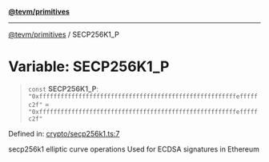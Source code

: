 [**@tevm/primitives**](../README.md)

***

[@tevm/primitives](../globals.md) / SECP256K1\_P

# Variable: SECP256K1\_P

> `const` **SECP256K1\_P**: `"0xfffffffffffffffffffffffffffffffffffffffffffffffffffffffefffffc2f"` = `"0xfffffffffffffffffffffffffffffffffffffffffffffffffffffffefffffc2f"`

Defined in: [crypto/secp256k1.ts:7](https://github.com/evmts/primitives/blob/main/src/crypto/secp256k1.ts#L7)

secp256k1 elliptic curve operations
Used for ECDSA signatures in Ethereum
